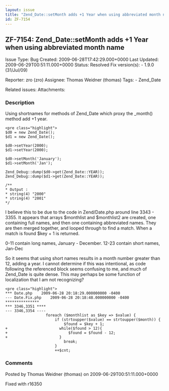 ```yaml
---
layout: issue
title: "Zend_Date::setMonth adds +1 Year when using abbreviated month name"
id: ZF-7154
---
```


ZF-7154: Zend\_Date::setMonth adds +1 Year when using abbreviated month name
----------------------------------------------------------------------------

 Issue Type: Bug Created: 2009-06-28T17:42:29.000+0000 Last Updated: 2009-06-29T00:51:11.000+0000 Status: Resolved Fix version(s): - 1.9.0 (31/Jul/09)
 
 Reporter:  zro (zro)  Assignee:  Thomas Weidner (thomas)  Tags: - Zend\_Date
 
 Related issues: 
 Attachments: 
### Description

Using shortnames for methods of Zend\_Date which proxy the \_month() method add +1 year.

 
    <pre class="highlight">
    $d0 = new Zend_Date();
    $d1 = new Zend_Date();
    
    $d0->setYear(2000);
    $d1->setYear(2000);
    
    $d0->setMonth('January');
    $d1->setMonth('Jan');
    
    Zend_Debug::dump($d0->get(Zend_Date::YEAR));
    Zend_Debug::dump($d1->get(Zend_Date::YEAR));
    
    /**
    * Output : 
    * string(4) "2000"
    * string(4) "2001"
    */


I believe this to be due to the code in Zend/Date.php around line 3343 - 3355. It appears that arrays $monthlist and $monthlist2 are created, one containing full names, and then one containing abbreviated names. They are then merged together, and looped through to find a match. When a match is found $key + 1 is returned.

0-11 contain long names, January - December. 12-23 contain short names, Jan-Dec

So it seems that using short names results in a month number greater than 12, adding a year. I cannot determine if this was intentional, as code following the referenced block seems confusing to me, and much of Zend\_Date is quite dense. This may perhaps be some function of localization that I am not recognizing?

 
    <pre class="highlight">
    *** Date.php    2009-06-28 20:18:29.000000000 -0400
    --- Date.Fix.php    2009-06-28 20:18:48.000000000 -0400
    ***************
    *** 3346,3351 ****
    --- 3346,3354 ----
                      foreach ($monthlist as $key => $value) {
                          if (strtoupper($value) == strtoupper($month)) {
                              $found = $key + 1;
    +                       while($found > 12){
    +                           $found = $found - 12;
    +                       }
                              break;
                          }
                          ++$cnt;


 

 

### Comments

Posted by Thomas Weidner (thomas) on 2009-06-29T00:51:11.000+0000

Fixed with r16350

 

 